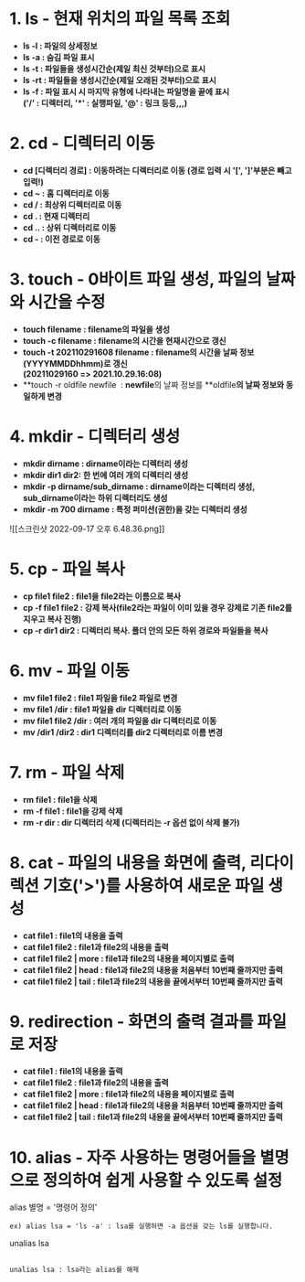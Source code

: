 # **1. ls - 현재 위치의 파일 목록 조회**

-   **ls -l : 파일의 상세정보**
-   **ls -a : 숨김 파일 표시**
-   **ls -t : 파일들을 생성시간순(제일 최신 것부터)으로 표시**
-   **ls -rt : 파일들을 생성시간순(제일 오래된 것부터)으로 표시**
-   **ls -f : 파일 표시 시 마지막 유형에 나타내는 파일명을 끝에 표시**  
    **('/' : 디렉터리, '*' : 실행파일, '@' : 링크 등등,,,)**


# **2. cd - 디렉터리 이동**

-   **cd [디렉터리 경로] : 이동하려는 디렉터리로 이동 (경로 입력 시 '[', ']'부분은 빼고 입력!)**
-   **cd ~ : 홈 디렉터리로 이동**
-   **cd / : 최상위 디렉터리로 이동**
-   **cd . : 현재 디렉터리** 
-   **cd .. : 상위 디렉터리로 이동**
-   **cd - : 이전 경로로 이동**

# **3. touch - 0바이트 파일 생성, 파일의 날짜와 시간을 수정**

-   **touch filename : filename의 파일을 생성**
-   **touch -c filename : filename의 시간을 현재시간으로 갱신**
-   **touch -t 202110291608 filename : filename의 시간을 날짜 정보(YYYYMMDDhhmm)로 갱신**  
    **(20211029160 => 2021.10.29.16:08)**
-   **touch -r oldfile newfile  : **newfile**의 날짜 정보를 **oldfile****의 날짜 정보와 동일하게 변경****


# **4. mkdir - 디렉터리 생성**

-   **mkdir dirname : dirname이라는 디렉터리 생성**
-   **mkdir dir1 dir2: 한 번에 여러 개의 디렉터리 생성**
-   **mkdir -p dirname/sub_dirname : dirname이라는 디렉터리 생성, sub_dirname이라는 하위 디렉터리도 생성**
-   **mkdir -m 700 dirname : 특정 퍼미션(권한)을 갖는 디렉터리 생성**

![[스크린샷 2022-09-17 오후 6.48.36.png]]

# **5. cp - 파일 복사**

-   **cp file1 file2 : file1을 file2라는 이름으로 복사**
-   **cp -f file1 file2 : 강제 복사(file2라는 파일이 이미 있을 경우 강제로 기존 file2를 지우고 복사 진행)**
-   **cp -r dir1 dir2 : 디렉터리 복사. 폴더 안의 모든 하위 경로와 파일들을 복사**

# **6. mv - 파일 이동**
-   **mv file1 file2 : file1 파일을 file2 파일로 변경**
-   **mv file1 /dir : file1 파일을 dir 디렉터리로 이동**
-   ****mv file1 file2 /dir : 여러 개의 파일을 dir 디렉터리로 이동****
-   ****mv /dir1 /dir2 : dir1 디렉터리를 dir2 디렉터리로 이름 변경****


# **7. rm - 파일 삭제**
-   **rm file1 : file1을 삭제**
-   **rm -f file1 : file1을 강제 삭제**
-   **rm -r dir : dir 디렉터리 삭제 (디렉터리는 -r 옵션 없이 삭제 불가)**

# **8. cat - 파일의 내용을 화면에 출력, 리다이렉션 기호('>')를 사용하여 새로운 파일 생성**

-   **cat file1 : file1의 내용을 출력**
-   **cat file1 file2 : file1과 file2의 내용을 출력**
-   **cat file1 file2 | more : file1과 file2의 내용을 페이지별로 출력**
-   **cat file1 file2 | head : file1과 file2의 내용을 처음부터 10번째 줄까지만 출력**
-   **cat file1 file2 | tail : file1과 file2의 내용을 끝에서부터 10번째 줄까지만 출력**


# **9. redirection - 화면의 출력 결과를 파일로 저장**
-   **cat file1 : file1의 내용을 출력**
-   **cat file1 file2 : file1과 file2의 내용을 출력**
-   **cat file1 file2 | more : file1과 file2의 내용을 페이지별로 출력**
-   **cat file1 file2 | head : file1과 file2의 내용을 처음부터 10번째 줄까지만 출력**
-   **cat file1 file2 | tail : file1과 file2의 내용을 끝에서부터 10번째 줄까지만 출력**

# **10. alias - 자주 사용하는 명령어들을 별명으로 정의하여 쉽게 사용할 수 있도록 설정**


alias 별명 = '명령어 정의'
```
ex) alias lsa = 'ls -a' : lsa를 실행하면 -a 옵션을 갖는 ls를 실행합니다.

```

unalias lsa
```

unalias lsa : lsa라는 alias를 해제
```